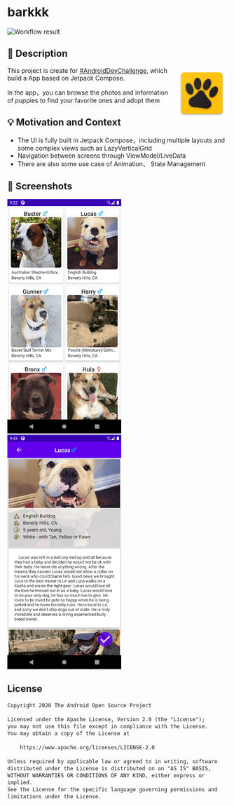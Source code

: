 # barkkk

<!--- Replace <OWNER> with your Github Username and <REPOSITORY> with the name of your repository. -->
<!--- You can find both of these in the url bar when you open your repository in github. -->
![Workflow result](https://github.com/Joshua-Chang/barkkk/workflows/Check/badge.svg)


## :scroll: Description
<!--- Describe your app in one or two sentences -->
<img src="app/src/main/res/mipmap-xxhdpi/ic_launcher.png" width=120 align=right>

This project is create for [#AndroidDevChallenge](https://android-developers.googleblog.com/2021/02/android-dev-challenge-lift-off-with.html), which build a App based on Jetpack Compose. 

In the app，you can browse the photos and information of puppies to find your favorite ones and adopt them



## :bulb: Motivation and Context
<!--- Optionally point readers to interesting parts of your submission. -->
<!--- What are you especially proud of? -->
- The UI is fully built in Jetpack Compose，including multiple layouts and some complex views such as LazyVerticalGrid
- Navigation between screens through  ViewModel/LiveData
- There are also some use case of Animation、 State Management


## :camera_flash: Screenshots
<!-- You can add more screenshots here if you like -->
<img src="/results/screenshot_1.png" width="260">&emsp;<img src="/results/screenshot_2.png" width="260">

## License
```
Copyright 2020 The Android Open Source Project

Licensed under the Apache License, Version 2.0 (the "License");
you may not use this file except in compliance with the License.
You may obtain a copy of the License at

    https://www.apache.org/licenses/LICENSE-2.0

Unless required by applicable law or agreed to in writing, software
distributed under the License is distributed on an "AS IS" BASIS,
WITHOUT WARRANTIES OR CONDITIONS OF ANY KIND, either express or implied.
See the License for the specific language governing permissions and
limitations under the License.
```